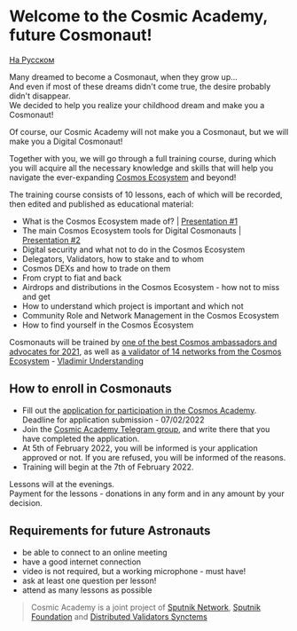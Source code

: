# Welcome to the Cosmic Academy, future Cosmonaut!

[На Русском](https://github.com/Cosmic-Academy/about/blob/main/README_RU.md)

Many dreamed to become a Cosmonaut, when they grow up... <br />
And even if most of these dreams didn't come true, the desire probably didn't disappear. <br />
We decided to help you realize your childhood dream and make you a Cosmonaut! <br />

Of course, our Cosmic Academy will not make you a Cosmonaut, but we will make you a Digital Cosmonaut! <br />

Together with you, we will go through a full training course, during which you will acquire all the necessary knowledge and skills that will help you navigate the ever-expanding [Cosmos Ecosystem](https://cosmos.network/ecosystem) and beyond! <br />

The training course consists of 10 lessons, each of which will be recorded, then edited and published as educational material: <br />
- What is the Cosmos Ecosystem made of? | [Presentation #1](https://docs.google.com/presentation/d/1cAVZ2eOecPVstrj0yql3WFerzm6DFZTdWH8b-gZ9tRo/edit?usp=sharing)
- The main Cosmos Ecosystem tools for Digital Cosmonauts | [Presentation #2](https://docs.google.com/presentation/d/10LSOca2gomFw86x97OD0FwBRwh8X0G7R0IkmXZ6N3sU/edit?usp=sharing)
- Digital security and what not to do in the Cosmos Ecosystem
- Delegators, Validators, how to stake and to whom 
- Cosmos DEXs and how to trade on them
- From crypt to fiat and back
- Airdrops and distributions in the Cosmos Ecosystem - how not to miss and get
- How to understand which project is important and which not
- Community Role and Network Management in the Cosmos Ecosystem
- How to find yourself in the Cosmos Ecosystem

Cosmonauts will be trained by [one of the best Cosmos ambassadors and advocates for 2021](https://twitter.com/adriana_kalpa/status/1475450339663007746), as well as [a validator of 14 networks from the Cosmos Ecosystem](https://posthuman.digital/#networks) - [Vladimir Understanding](https://twitter.com/ponimajushij) <br />

## How to enroll in Cosmonauts

- Fill out the [application for participation in the Cosmos Academy](https://forms.gle/Df82yzQspma72sdu8). Deadline for application submission - 07/02/2022 <br />
- Join the [Cosmic Academy Telegram group](https://t.me/+fWGuZ0F2n282MzUy), and write there that you have completed the application. <br />
- At 5th of February 2022, you will be informed is your application approved or not. If you are refused, you will be informed of the reasons. <br />
- Training will begin at the 7th of February 2022. <br />

Lessons will at the evenings. <br />
Payment for the lessons - donations in any form and in any amount by your decision. <br />

## Requirements for future Astronauts
- be able to connect to an online meeting
- have a good internet connection
- video is not required, but a working microphone - must have!
- ask at least one question per lesson!
- attend as many lessons as possible <br />

> Cosmic Academy is a joint project of [Sputnik Network](https://github.com/SputnikNetwork/All-about-Sputnik), [Sputnik Foundation](https://github.com/Sputnik-Foundation/About-Sputnik-Foundation) and [Distributed Validators Synctems](https://validators.network/)
